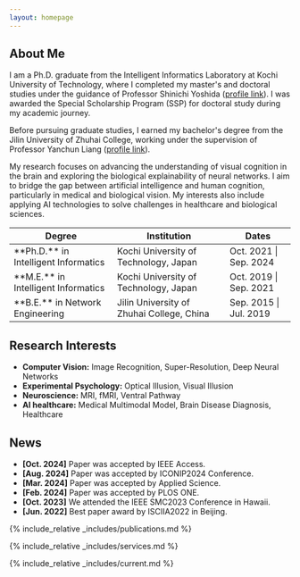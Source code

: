 ```yaml
---
layout: homepage
---
```


## About Me

I am a Ph.D. graduate from the Intelligent Informatics Laboratory at Kochi University of Technology, where I completed my master's and doctoral studies under the guidance of Professor Shinichi Yoshida ([profile link](https://www.kochi-tech.ac.jp/profile/en/yoshida-shinichi.html)). I was awarded the Special Scholarship Program (SSP) for doctoral study during my academic journey.

Before pursuing graduate studies, I earned my bachelor's degree from the Jilin University of Zhuhai College, working under the supervision of Professor Yanchun Liang ([profile link](https://ieeexplore.ieee.org/author/37401143200)).

My research focuses on advancing the understanding of visual cognition in the brain and exploring the biological explainability of neural networks. I aim to bridge the gap between artificial intelligence and human cognition, particularly in medical and biological vision. My interests also include applying AI technologies to solve challenges in healthcare and biological sciences.

<div class="education-section">
  <table class="education-table">
    <thead>
      <tr>
        <th>Degree</th>
        <th>Institution</th>
        <th>Dates</th>
      </tr>
    </thead>
    <tbody>
      <tr>
        <td>**Ph.D.** in Intelligent Informatics</td>
        <td>Kochi University of Technology, Japan</td>
        <td>Oct. 2021 | Sep. 2024</td>
      </tr>
      <tr>
        <td>**M.E.** in Intelligent Informatics</td>
        <td>Kochi University of Technology, Japan</td>
        <td>Oct. 2019 | Sep. 2021</td>
      </tr>
      <tr>
        <td>**B.E.** in Network Engineering</td>
        <td>Jilin University of Zhuhai College, China</td>
        <td>Sep. 2015 | Jul. 2019</td>
      </tr>
    </tbody>
  </table>
</div>

## Research Interests

- **Computer Vision:** Image Recognition, Super-Resolution, Deep Neural Networks
- **Experimental Psychology:** Optical Illusion, Visual Illusion
- **Neuroscience:** MRI, fMRI, Ventral Pathway
- **AI healthcare:** Medical Multimodal Model, Brain Disease Diagnosis, Healthcare


## News
- **[Oct. 2024]** Paper was accepted by IEEE Access.
- **[Aug. 2024]** Paper was accepted by ICONIP2024 Conference.
- **[Mar. 2024]** Paper was accepted by Applied Science.
- **[Feb. 2024]** Paper was accepted by PLOS ONE. 
- **[Oct. 2023]** We attended the IEEE SMC2023 Conference in Hawaii.
- **[Jun. 2022]** Best paper award by ISCIIA2022 in Beijing.

{% include_relative _includes/publications.md %}

{% include_relative _includes/services.md %}

{% include_relative _includes/current.md %}

<style>
  body {
    position: relative;
    min-height: 100vh; /* Ensure the body takes at least the full height of the viewport */
  }
  #clustrmaps-container {
    position: relative;
  }
  #clustrmaps-widget {
    position: absolute;
    bottom: -100px;
    right: -200px;
    z-index: 1000;
    width: 250px; /* Adjust width as necessary */
    height: 250px; /* Adjust height as necessary */
  }
  #clustrmaps-widget iframe {
    width: 100%;
    height: 100%;
  }
</style>

<div id="clustrmaps-container">
  <div id="clustrmaps-widget">
    <script type="text/javascript" id="clstr_globe" src="//clustrmaps.com/globe.js?d=bjzM2SBx-uJ0fKBQm6uBVaV17FQYGmOHUCxaIbTpSlc"></script>
  </div>
</div>

